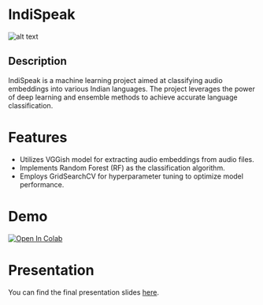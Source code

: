 # IndiSpeak

![alt text](https://assets.telegraphindia.com/telegraph/2dd2a225-d678-42c6-ac45-38216e7f372f.jpg)

## Description

IndiSpeak is a machine learning project aimed at classifying audio embeddings into various Indian languages. The project leverages the power of deep learning and ensemble methods to achieve accurate language classification.

# Features

- Utilizes VGGish model for extracting audio embeddings from audio files.
- Implements Random Forest (RF) as the classification algorithm.
- Employs GridSearchCV for hyperparameter tuning to optimize model performance.

# Demo
<a target="_blank" href="https://colab.research.google.com/github/sonalgan/IndiSpeak/blob/main/indispeak_demo.ipynb">
  <img src="https://colab.research.google.com/assets/colab-badge.svg" alt="Open In Colab"/>
</a>

# Presentation
You can find the final presentation slides [here](IndiSpeak_FINAL.pdf).
